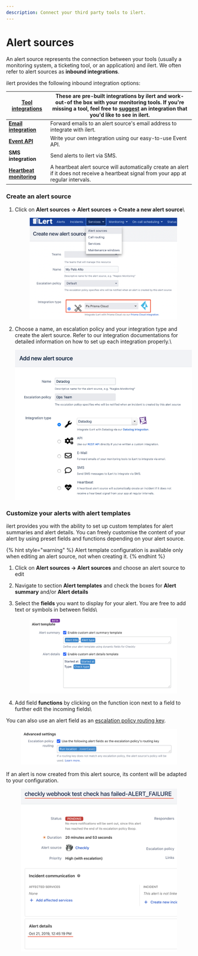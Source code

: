 ```yaml
---
description: Connect your third party tools to ilert.
---
```


# Alert sources

An alert source represents the connection between your tools (usually a monitoring system, a ticketing tool, or an application) and ilert. We often refer to alert sources as **inbound integrations**.

ilert provides the following inbound integration options:

| [**Tool integrations**](broken-reference)                   | These are pre-built integrations by ilert and work-out-of the box with your monitoring tools. If you're missing a tool, feel free to [suggest](../contact.md) an integration that you'd like to see in ilert. |
| ----------------------------------------------------------- | ------------------------------------------------------------------------------------------------------------------------------------------------------------------------------------------------------------- |
| [**Email integration**](../integrations/email/)             | Forward emails to an alert source's email address to integrate with ilert.                                                                                                                                    |
| [**Event API**](https://api.ilert.com/api-docs/#tag/Events) | Write your own integration using our easy-to-use Event API.                                                                                                                                                   |
| **SMS integration**                                         | Send alerts to ilert via SMS.                                                                                                                                                                                 |
| [**Heartbeat monitoring**](heartbeat-monitoring/)           | A heartbeat alert source will automatically create an alert if it does not receive a heartbeat signal from your app at regular intervals.                                                                     |

### Create an alert source

1.  Click on **Alert sources -> Alert sources -> Create a new alert source**\


    <figure><img src="../.gitbook/assets/image (50).png" alt=""><figcaption></figcaption></figure>
2.  Choose a name, an escalation policy and your integration type and create the alert source. Refer to our integration documentations for detailed information on how to set up each integration properly.\


    ![](<../.gitbook/assets/image (1) (1) (1).png>)

### Customize your alerts with alert templates

ilert provides you with the ability to set up custom templates for alert summaries and alert details. You can freely customise the content of your alert by using preset fields and functions depending on your alert source.

{% hint style="warning" %}
Alert template configuration is available only when editing an alert source, not when creating it.
{% endhint %}

1. Click on **Alert sources -> Alert sources** and choose an alert source to edit
2. Navigate to section **Alert templates** and check the boxes for **Alert summary** and/or **Alert details**
3.  Select the **fields** you want to display for your alert. You are free to add text or symbols in between fields\


    <figure><img src="../.gitbook/assets/image (42).png" alt=""><figcaption></figcaption></figure>
4. Add field **functions** by clicking on the function icon next to a field to further edit the incoming fields\


You can also use an alert field as an [escalation policy routing key](../on-call-management-and-escalations/escalation-policies.md#routing-key-optional).

<figure><img src="../.gitbook/assets/image (56).png" alt=""><figcaption></figcaption></figure>

If an alert is now created from this alert source, its content will be adapted to your configuration.

<figure><img src="../.gitbook/assets/image (62).png" alt=""><figcaption></figcaption></figure>
